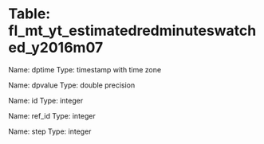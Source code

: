Table: fl_mt_yt_estimatedredminuteswatched_y2016m07
===================================================

Name: dptime
Type: timestamp with time zone

Name: dpvalue
Type: double precision

Name: id
Type: integer

Name: ref_id
Type: integer

Name: step
Type: integer

